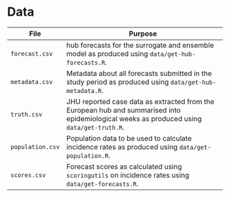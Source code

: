 # Data

File | Purpose
---|---
`forecast.csv` | hub forecasts for the surrogate and ensemble model as produced using `data/get-hub-forecasts.R`.
`metadata.csv` | Metadata about all forecasts submitted in the study period as produced using `data/get-hub-metadata.R`.
`truth.csv` | JHU reported case data as extracted from the European hub and summarised into epidemiological weeks as produced using `data/get-truth.R`.
`population.csv` | Population data to be used to calculate incidence rates as produced using `data/get-population.R`.
`scores.csv` | Forecast scores as calculated using `scoringutils` on incidence rates using `data/get-forecasts.R`.